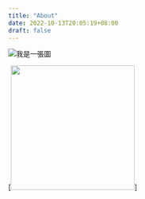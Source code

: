 ```yaml
---
title: "About"
date: 2022-10-13T20:05:19+08:00
draft: false
---
```

![我是一張圖](/images/china-2542574_1280.jpg)

[<img src="/images/china-2542574_1280.jpg" width="250"/>]
